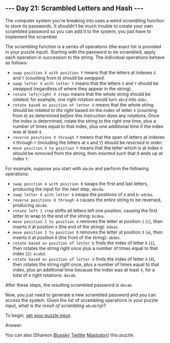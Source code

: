 \--- Day 21: Scrambled Letters and Hash ---
----------

The computer system you're breaking into uses a weird scrambling function to store its passwords. It shouldn't be much trouble to create your own scrambled password so you can add it to the system; you just have to implement the scrambler.

The scrambling function is a series of operations (the exact list is provided in your puzzle input). Starting with the password to be scrambled, apply each operation in succession to the string. The individual operations behave as follows:

* `swap position X with position Y` means that the letters at indexes `X` and `Y` (counting from `0`) should be *swapped*.
* `swap letter X with letter Y` means that the letters `X` and `Y` should be *swapped* (regardless of where they appear in the string).
* `rotate left/right X steps` means that the whole string should be *rotated*; for example, one right rotation would turn `abcd` into `dabc`.
* `rotate based on position of letter X` means that the whole string should be *rotated to the right* based on the *index* of letter `X` (counting from `0`) as determined *before* this instruction does any rotations. Once the index is determined, rotate the string to the right one time, plus a number of times equal to that index, plus one additional time if the index was at least `4`.
* `reverse positions X through Y` means that the span of letters at indexes `X` through `Y` (including the letters at `X` and `Y`) should be *reversed in order*.
* `move position X to position Y` means that the letter which is at index `X` should be *removed* from the string, then *inserted* such that it ends up at index `Y`.

For example, suppose you start with `abcde` and perform the following operations:

* `swap position 4 with position 0` swaps the first and last letters, producing the input for the next step, `ebcda`.
* `swap letter d with letter b` swaps the positions of `d` and `b`: `edcba`.
* `reverse positions 0 through 4` causes the entire string to be reversed, producing `abcde`.
* `rotate left 1 step` shifts all letters left one position, causing the first letter to wrap to the end of the string: `bcdea`.
* `move position 1 to position 4` removes the letter at position `1` (`c`), then inserts it at position `4` (the end of the string): `bdeac`.
* `move position 3 to position 0` removes the letter at position `3` (`a`), then inserts it at position `0` (the front of the string): `abdec`.
* `rotate based on position of letter b` finds the index of letter `b` (`1`), then rotates the string right once plus a number of times equal to that index (`2`): `ecabd`.
* `rotate based on position of letter d` finds the index of letter `d` (`4`), then rotates the string right once, plus a number of times equal to that index, plus an additional time because the index was at least `4`, for a total of `6` right rotations: `decab`.

After these steps, the resulting scrambled password is `decab`.

Now, you just need to generate a new scrambled password and you can access the system. Given the list of scrambling operations in your puzzle input, *what is the result of scrambling `abcdefgh`*?

To begin, [get your puzzle input](21/input).

Answer:

You can also [Shareon [Bluesky](https://bsky.app/intent/compose?text=%22Scrambled+Letters+and+Hash%22+%2D+Day+21+%2D+Advent+of+Code+2016+%23AdventOfCode+https%3A%2F%2Fadventofcode%2Ecom%2F2016%2Fday%2F21) [Twitter](https://twitter.com/intent/tweet?text=%22Scrambled+Letters+and+Hash%22+%2D+Day+21+%2D+Advent+of+Code+2016&url=https%3A%2F%2Fadventofcode%2Ecom%2F2016%2Fday%2F21&related=ericwastl&hashtags=AdventOfCode) [Mastodon](javascript:void(0);)] this puzzle.